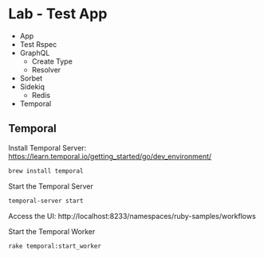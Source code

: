 # Lab - Test App

- App
- Test Rspec
- GraphQL
  - Create Type
  - Resolver
- Sorbet
- Sidekiq
  - Redis
- Temporal


## Temporal

Install Temporal Server: https://learn.temporal.io/getting_started/go/dev_environment/

```bash
brew install temporal
```

Start the Temporal Server

```bash
temporal-server start
```

Access the UI: http://localhost:8233/namespaces/ruby-samples/workflows

Start the Temporal Worker

```bash
rake temporal:start_worker
```